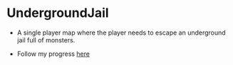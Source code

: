 # UndergroundJail

* A single player map where the player needs to escape an underground jail full of monsters.

* Follow my progress [here](https://github.com/ErRibeiro/UndergroundJail/wiki)
